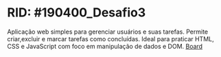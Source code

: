 # RID: #190400_Desafio3
Aplicação web simples para gerenciar usuários e suas tarefas. Permite criar,excluir e marcar tarefas como concluídas. Ideal para praticar HTML, CSS e JavaScript com foco em manipulação de dados e DOM. <a href="https://guilhermeweb3225.github.io/Board-de-Tarefas/index.html">Board</a>
